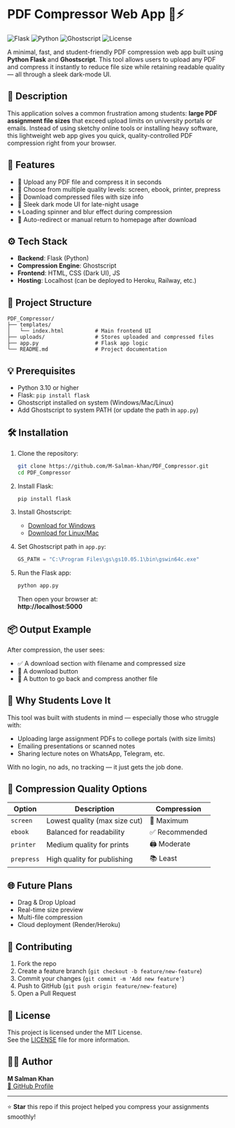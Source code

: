 # PDF Compressor Web App 📄⚡

![Flask](https://img.shields.io/badge/Flask-v2.3-blue.svg) ![Python](https://img.shields.io/badge/Python-v3.10+-yellow.svg) ![Ghostscript](https://img.shields.io/badge/Ghostscript-v10.x-red.svg) ![License](https://img.shields.io/badge/License-MIT-green.svg)

A minimal, fast, and student-friendly PDF compression web app built using **Python Flask** and **Ghostscript**. This tool allows users to upload any PDF and compress it instantly to reduce file size while retaining readable quality — all through a sleek dark-mode UI.

## 📌 Description

This application solves a common frustration among students: **large PDF assignment file sizes** that exceed upload limits on university portals or emails. Instead of using sketchy online tools or installing heavy software, this lightweight web app gives you quick, quality-controlled PDF compression right from your browser.

## 🚀 Features

- 📄 Upload any PDF file and compress it in seconds
- 🧠 Choose from multiple quality levels: screen, ebook, printer, prepress
- 💾 Download compressed files with size info
- 🌙 Sleek dark mode UI for late-night usage
- 🌀 Loading spinner and blur effect during compression
- 🔁 Auto-redirect or manual return to homepage after download

## ⚙️ Tech Stack

- **Backend**: Flask (Python)
- **Compression Engine**: Ghostscript
- **Frontend**: HTML, CSS (Dark UI), JS
- **Hosting**: Localhost (can be deployed to Heroku, Railway, etc.)

## 📁 Project Structure

```
PDF_Compressor/
├── templates/
│   └── index.html          # Main frontend UI
├── uploads/                # Stores uploaded and compressed files
├── app.py                  # Flask app logic
└── README.md               # Project documentation
```

## 💡 Prerequisites

- Python 3.10 or higher
- Flask: `pip install flask`
- Ghostscript installed on system (Windows/Mac/Linux)
- Add Ghostscript to system PATH (or update the path in `app.py`)

## 🛠️ Installation

1. Clone the repository:
   ```bash
   git clone https://github.com/M-Salman-khan/PDF_Compressor.git
   cd PDF_Compressor
   ```

2. Install Flask:
   ```bash
   pip install flask
   ```

3. Install Ghostscript:
   - [Download for Windows](https://ghostscript.com/releases/gsdnld.html)
   - [Download for Linux/Mac](https://www.ghostscript.com/download/gsdnld.html)

4. Set Ghostscript path in `app.py`:
   ```python
   GS_PATH = "C:\Program Files\gs\gs10.05.1\bin\gswin64c.exe"
   ```

5. Run the Flask app:
   ```bash
   python app.py
   ```

   Then open your browser at:  
   **http://localhost:5000**

## 📦 Output Example

After compression, the user sees:
- ✅ A download section with filename and compressed size
- 🔽 A download button
- 🔁 A button to go back and compress another file

## 🎯 Why Students Love It

This tool was built with students in mind — especially those who struggle with:
- Uploading large assignment PDFs to college portals (with size limits)
- Emailing presentations or scanned notes
- Sharing lecture notes on WhatsApp, Telegram, etc.

With no login, no ads, no tracking — it just gets the job done.

## 🧪 Compression Quality Options

| Option     | Description                | Compression |
|------------|----------------------------|-------------|
| `screen`   | Lowest quality (max size cut) | 🔻 Maximum |
| `ebook`    | Balanced for readability     | ✅ Recommended |
| `printer`  | Medium quality for prints    | 🖨️ Moderate |
| `prepress` | High quality for publishing  | 📚 Least |

## 🌐 Future Plans

- Drag & Drop Upload
- Real-time size preview
- Multi-file compression
- Cloud deployment (Render/Heroku)

## 🤝 Contributing

1. Fork the repo
2. Create a feature branch (`git checkout -b feature/new-feature`)
3. Commit your changes (`git commit -m 'Add new feature'`)
4. Push to GitHub (`git push origin feature/new-feature`)
5. Open a Pull Request

## 📄 License

This project is licensed under the MIT License.  
See the [LICENSE](LICENSE) file for more information.

## 👨‍💻 Author

**M Salman Khan**  
[🔗 GitHub Profile](https://github.com/M-Salman-khan)

---

⭐ **Star** this repo if this project helped you compress your assignments smoothly!